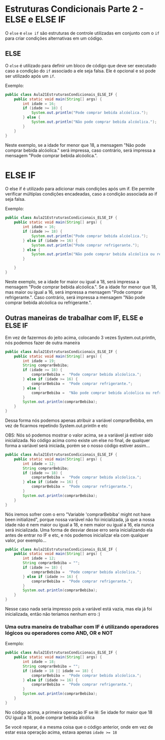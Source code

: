 # Estruturas Condicionais Parte 2 - ELSE e ELSE IF

O `else` e `else if` são estruturas de controle utilizadas em conjunto com o `if` para criar condições alternativas em um código.

## ELSE

O `else` é utilizado para definir um bloco de código que deve ser executado caso a condição do `if` associado a ele seja falsa. Ele é opcional e só pode ser utilizado após um `if`.

Exemplo:

```java
public class Aula21EstruturasCondicionais_ELSE_IF {
    public static void main(String[] args) {
        int idade = 16;
        if (idade >= 18) {
            System.out.println("Pode comprar bebida alcóolica.");
        } else {
            System.out.println("Não pode comprar bebida alcóolica.");
        }
    }
}
```
Neste exemplo, se a idade for menor que 18, a mensagem 
"Não pode comprar bebida alcóolica." será impressa, caso contrário, será impressa a 
mensagem "Pode comprar bebida alcóolica.".

# ELSE IF
O else if é utilizado para adicionar mais condições após um if. Ele permite verificar múltiplas condições encadeadas, caso a condição associada ao if seja falsa.

Exemplo:
```java
public class Aula21EstruturasCondicionais_ELSE_IF {
    public static void main(String[] args) {
        int idade = 16;
        if (idade >= 18) {
            System.out.println("Pode comprar bebida alcóolica.");
        } else if (idade >= 16) {
            System.out.println("Pode comprar refrigerante.");
        } else {
            System.out.println("Não pode comprar bebida alcóolica ou refrigerante.");
        }

    }
}
```
Neste exemplo, se a idade for maior ou igual a 18, será impressa a mensagem "Pode comprar bebida alcóolica.". 
Se a idade for menor que 18, mas maior ou igual a 16, será impressa a mensagem "Pode comprar refrigerante.". 
Caso contrário, será impressa a mensagem "Não pode comprar bebida alcóolica ou refrigerante.".

## Outras maneiras de trabalhar com IF, ELSE e ELSE IF
Em vez de fazermos do jeito acima, colocando 3 vezes System.out.println, nós podemos fazer de outra maneira
```java
public class Aula21EstruturasCondicionais_ELSE_IF {
    public static void main(String[] args) {
        int idade = 19;
        String comprarBebiba;
        if (idade >= 18) {
            comprarBebiba =  "Pode comprar bebida alcóolica.";
        } else if (idade >= 16) {
            comprarBebiba =  "Pode comprar refrigerante.";
        } else {
            comprarBebiba =  "Não pode comprar bebida alcóolica ou refrigerante.";
        }
        System.out.println(comprarBebiba);
    }
}
```
Dessa forma nós podemos apenas atribuir a variável comprarBebiba, em vez de ficarmos repetindo System.out.println e etc

OBS: Nós só podemos mostrar o valor acima, se a variável já estiver sido inicializada. No código acima como existe um else no final, de qualquer forma
a variável será iniciada, porém se o nosso código estiver assim...
```java
public class Aula21EstruturasCondicionais_ELSE_IF {
    public static void main(String[] args) {
        int idade = 12;
        String comprarBebiba;
        if (idade >= 18) {
            comprarBebiba =  "Pode comprar bebida alcóolica.";
        } else if (idade >= 16) {
            comprarBebiba =  "Pode comprar refrigerante.";
        }
        System.out.println(comprarBebiba);
    }
}
```
Nós iremos sofrer com o erro "Variable 'comprarBebiba' might not have been initialized", porque nossa variável não foi inicializada,
já que a nossa idade não é nem maior ou igual a 18, e nem maior ou igual a 16, ela nunca será inicializada. Uma forma de desviar desse erro
seria inicializando ela antes de entrar no IF e etc, e nós podemos inicializar ela com qualquer valor, por exemplo...
```java
public class Aula21EstruturasCondicionais_ELSE_IF {
    public static void main(String[] args) {
        int idade = 12;
        String comprarBebiba = "";
        if (idade >= 18) {
            comprarBebiba =  "Pode comprar bebida alcóolica.";
        } else if (idade >= 16) {
            comprarBebiba =  "Pode comprar refrigerante.";
        }
        System.out.println(comprarBebiba);
    }
}
```
Nesse caso nada seria impresso pois a variável está vazia, mas ela já foi inicializada, então não teríamos nenhum erro :)

### Uma outra maneira de trabalhar com IF é utilizando operadores lógicos ou operadores como AND, OR e NOT
Exemplo:
```java
public class Aula21EstruturasCondicionais_ELSE_IF {
    public static void main(String[] args) {
        int idade = 18;
        String comprarBebiba = "";
        if (idade > 18 || idade == 18) {
            comprarBebiba =  "Pode comprar bebida alcóolica.";
        } else if (idade >= 16) {
            comprarBebiba =  "Pode comprar refrigerante.";
        }
        System.out.println(comprarBebiba);
    }
}
```
No código acima, a primeira operação IF se lê: Se idade for maior que 18 OU igual a 18, pode comprar bebida alcólica

Se você reparar, é a mesma coisa que o código anterior, onde em vez de estar essa operação acima, estava apenas `idade >= 18`